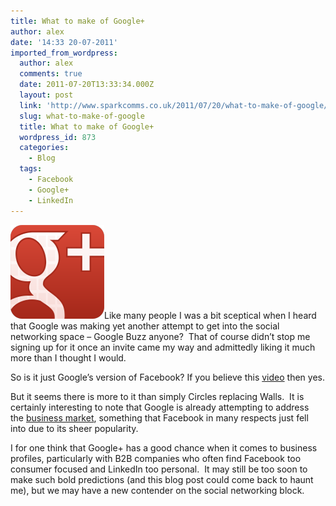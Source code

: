 ```yaml
---
title: What to make of Google+
author: alex
date: '14:33 20-07-2011'
imported_from_wordpress:
  author: alex
  comments: true
  date: 2011-07-20T13:33:34.000Z
  layout: post
  link: 'http://www.sparkcomms.co.uk/2011/07/20/what-to-make-of-google/'
  slug: what-to-make-of-google
  title: What to make of Google+
  wordpress_id: 873
  categories:
    - Blog
  tags:
    - Facebook
    - Google+
    - LinkedIn
---
```


![google-Plus-icon](google-Plus-icon-150x150.png)Like many people I was a bit sceptical when I heard that Google was making yet another attempt to get into the social networking space – Google Buzz anyone?  That of course didn’t stop me signing up for it once an invite came my way and admittedly liking it much more than I thought I would.

So is it just Google’s version of Facebook? If you believe this [video](http://www.youtube.com/watch?v=tGTTfiar7C8) then yes.

But it seems there is more to it than simply Circles replacing Walls.  It is certainly interesting to note that Google is already attempting to address the [business market](http://www.itpro.co.uk/634954/google-extends-beta-to-business), something that Facebook in many respects just fell into due to its sheer popularity.

I for one think that Google+ has a good chance when it comes to business profiles, particularly with B2B companies who often find Facebook too consumer focused and LinkedIn too personal.  It may still be too soon to make such bold predictions (and this blog post could come back to haunt me), but we may have a new contender on the social networking block.
